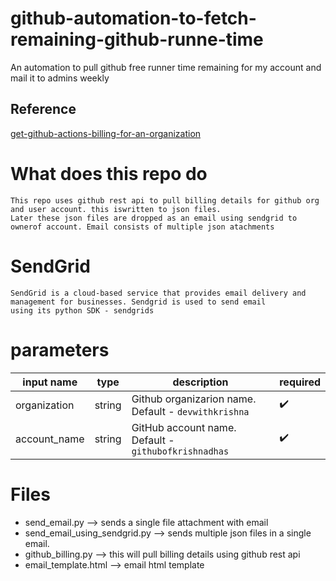 # github-automation-to-fetch-remaining-github-runne-time
An automation to pull github free runner time remaining for my account and mail it to admins weekly

## Reference
[get-github-actions-billing-for-an-organization](https://docs.github.com/en/rest/billing/billing?apiVersion=2022-11-28#get-github-actions-billing-for-an-organization)

# What does this repo do

```
This repo uses github rest api to pull billing details for github org and user account. this iswritten to json files.
Later these json files are dropped as an email using sendgrid to ownerof account. Email consists of multiple json atachments
```

# SendGrid 

```
SendGrid is a cloud-based service that provides email delivery and management for businesses. Sendgrid is used to send email
using its python SDK - sendgrids
```

# parameters 

| input name      | type | description                                            | required |
|-----------------|------|--------------------------------------------------------|----------|
| organization    | string | Github organizarion name. Default - `devwithkrishna`   | :heavy_check_mark: |
| account_name    | string | GitHub account name. Default - `githubofkrishnadhas`   | :heavy_check_mark: |

# Files
* send_email.py --> sends a single file attachment with email
* send_email_using_sendgrid.py --> sends multiple json files in a single email.
* github_billing.py --> this will pull billing details using github rest api
* email_template.html --> email html template